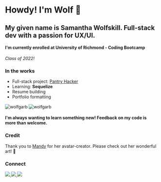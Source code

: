 # Howdy! I'm Wolf 🐺
## My given name is Samantha Wolfskill. Full-stack dev with a passion for UX/UI.
#### I'm currently enrolled at **University of Richmond - Coding Bootcamp**
_Class of 2022!_

### In the works

- Full-stack project: [Pantry Hacker](https://github.com/wolfgarb/pantry-hacker)
- Learning: **Sequelize**
- Resume building
- Portfolio formatting

<img align="center" src="https://github-readme-stats.vercel.app/api?username=wolfgarb&show_icons=true&locale=en&theme=dark" alt="wolfgarb" />

<img align="center" src="https://github-readme-stats.vercel.app/api/top-langs?username=wolfgarb&show_icons=true&locale=en&layout=compact&theme=dark" alt="wolfgarb" />

#### I'm always wanting to learn something new! Feedback on my code is more than welcome.

### Credit
Thank you to [Mandy](https://ummmmandy.tumblr.com/) for her avatar-creator. 
Please check out her wonderful art! 🌙

### Connect
<a href="mailto:sraewolfskill@gmail.com">
  <img src="https://img.shields.io/badge/Gmail-D14836?style=for-the-badge&logo=gmail&logoColor=white" />
 </a>
<a href="https://www.linkedin.com/in/srwolfskill">
  <img src="https://img.shields.io/badge/LinkedIn-0077B5?style=for-the-badge&logo=linkedin&logoColor=white" />
 </a>
<a href

![](https://dcbadge.vercel.app/api/shield/746823093468790785?compact=true)


